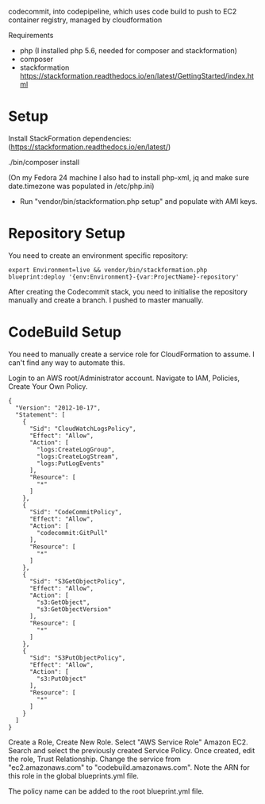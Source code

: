 codecommit, into codepipeline, which uses code build to push to EC2 container registry, managed by cloudformation

Requirements
* php (I installed php 5.6, needed for composer and stackformation)
* composer
* stackformation https://stackformation.readthedocs.io/en/latest/GettingStarted/index.html

# Setup

Install StackFormation dependencies:
(https://stackformation.readthedocs.io/en/latest/)

./bin/composer install

(On my Fedora 24 machine I also had to install php-xml, jq and make sure date.timezone was populated in /etc/php.ini)

* Run "vendor/bin/stackformation.php setup" and populate with AMI keys.


# Repository Setup

You need to create an environment specific repository:

`export Environment=live && vendor/bin/stackformation.php blueprint:deploy '{env:Environment}-{var:ProjectName}-repository'`

After creating the Codecommit stack, you need to initialise the repository manually and create a branch. I pushed to master manually.

# CodeBuild Setup

You need to manually create a service role for CloudFormation to assume. I can't find any way to automate this.

Login to an AWS root/Administrator account. Navigate to IAM, Policies, Create Your Own Policy. 

```
{
  "Version": "2012-10-17",
  "Statement": [
    {
      "Sid": "CloudWatchLogsPolicy",
      "Effect": "Allow",
      "Action": [
        "logs:CreateLogGroup",
        "logs:CreateLogStream",
        "logs:PutLogEvents"
      ],
      "Resource": [
        "*"
      ]
    },
    {
      "Sid": "CodeCommitPolicy",
      "Effect": "Allow",
      "Action": [
        "codecommit:GitPull"
      ],
      "Resource": [
        "*"
      ]
    },
    {
      "Sid": "S3GetObjectPolicy",
      "Effect": "Allow",
      "Action": [
        "s3:GetObject",
        "s3:GetObjectVersion"
      ],
      "Resource": [
        "*"
      ]
    },
    {
      "Sid": "S3PutObjectPolicy",
      "Effect": "Allow",
      "Action": [
        "s3:PutObject"
      ],
      "Resource": [
        "*"
      ]
    }
  ]
}
```


Create a Role, Create New Role. Select "AWS Service Role" Amazon EC2. Search and select the previously created Service Policy. Once created, edit the role, Trust Relationship. Change the service from "ec2.amazonaws.com" to "codebuild.amazonaws.com". Note the ARN for this role in the global blueprints.yml file.

The policy name can be added to the root blueprint.yml file.
